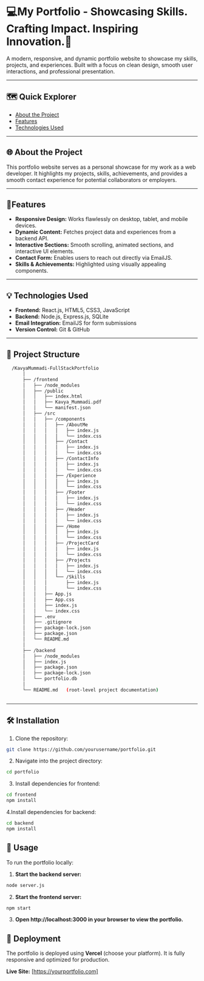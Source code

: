 # 💻My Portfolio - Showcasing Skills. Crafting Impact. Inspiring Innovation.🚀

A modern, responsive, and dynamic portfolio website to showcase my skills, projects, and experiences. Built with a focus on clean design, smooth user interactions, and professional presentation.

---

## 🗺️ Quick Explorer
- [About the Project](#about-the-project)
- [Features](#features)
- [Technologies Used](#technologies-used)

---

## 🌐 About the Project
This portfolio website serves as a personal showcase for my work as a web developer. It highlights my projects, skills, achievements, and provides a smooth contact experience for potential collaborators or employers.

---

## 🌟Features
- **Responsive Design:** Works flawlessly on desktop, tablet, and mobile devices.
- **Dynamic Content:** Fetches project data and experiences from a backend API.
- **Interactive Sections:** Smooth scrolling, animated sections, and interactive UI elements.
- **Contact Form:** Enables users to reach out directly via EmailJS.
- **Skills & Achievements:** Highlighted using visually appealing components.

---

## 💡 Technologies Used
- **Frontend:** React.js, HTML5, CSS3, JavaScript
- **Backend:** Node.js, Express.js, SQLite
- **Email Integration:** EmailJS for form submissions
- **Version Control:** Git & GitHub

---

## 💼 Project Structure
```bash 
  /KavyaMummadi-FullStackPortfolio
      │
      ├── /frontend
      │   ├── /node_modules
      │   ├── /public
      │   │   ├── index.html
      │   │   ├── Kavya_Mummadi.pdf
      │   │   └── manifest.json
      │   ├── /src
      │   │   ├── /components
      │   │   │   ├── /AboutMe
      │   │   │   │   ├── index.js
      │   │   │   │   └── index.css
      │   │   │   ├── /Contact
      │   │   │   │   ├── index.js
      │   │   │   │   └── index.css
      │   │   │   ├── /ContactInfo
      │   │   │   │   ├── index.js
      │   │   │   │   └── index.css
      │   │   │   ├── /Experience
      │   │   │   │   ├── index.js
      │   │   │   │   └── index.css
      │   │   │   ├── /Footer
      │   │   │   │   ├── index.js
      │   │   │   │   └── index.css
      │   │   │   ├── /Header
      │   │   │   │   ├── index.js
      │   │   │   │   └── index.css
      │   │   │   ├── /Home
      │   │   │   │   ├── index.js
      │   │   │   │   └── index.css
      │   │   │   ├── /ProjectCard
      │   │   │   │   ├── index.js
      │   │   │   │   └── index.css
      │   │   │   ├── /Projects
      │   │   │   │   ├── index.js
      │   │   │   │   └── index.css
      │   │   │   └── /Skills
      │   │   │       ├── index.js
      │   │   │       └── index.css
      │   │   ├── App.js
      │   │   ├── App.css
      │   │   ├── index.js
      │   │   └── index.css
      │   ├── .env
      │   ├── .gitignore
      │   ├── package-lock.json
      │   ├── package.json
      │   └── README.md
      │
      ├── /backend
      │   ├── /node_modules
      │   ├── index.js
      │   ├── package.json
      │   ├── package-lock.json
      │   └── portfolio.db
      │
      └── README.md   (root-level project documentation)



```

---

## 🛠️ Installation
1. Clone the repository:

```bash
git clone https://github.com/yourusername/portfolio.git
```

2. Navigate into the project directory:

```bash
cd portfolio
```

3. Install dependencies for frontend:
```bash
cd frontend
npm install
```

4.Install dependencies for backend:
```bash
cd backend
npm install
```

## 🔄 Usage
To run the portfolio locally:

1. **Start the backend server:**

```bash
node server.js
```

2. **Start the frontend server:**

```bash
npm start
```
3. **Open http://localhost:3000 in your browser to view the portfolio.**

## 🚀 Deployment

The portfolio is deployed using **Vercel** (choose your platform). It is fully responsive and optimized for production.  

**Live Site:** [https://yourportfolio.com]
